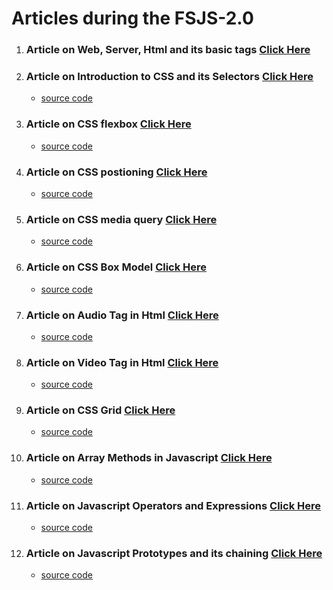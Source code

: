 # Articles during the FSJS-2.0

1. ### Article on Web, Server, Html and its basic tags [Click Here](https://medium.com/@subhamkr1995dob/article-on-web-servers-html-and-its-basic-tags-1947090b224c)

2. ### Article on Introduction to CSS and its Selectors [Click Here](https://medium.com/@subhamkr1995dob/article-on-the-introduction-to-css-and-its-selectors-c4c254135387)
    * [source code](https://github.com/Gaurav-Dev24/FSJS-2.0/tree/main/Article%20source%20code/Selectors)

3. ### Article on CSS flexbox [Click Here](https://medium.com/@subhamkr1995dob/article-on-css-flexbox-5d61bbd3576f)
    * [source code](https://github.com/Gaurav-Dev24/FSJS-2.0/tree/main/Article%20source%20code/Flexbox)

4. ### Article on CSS postioning [Click Here](https://medium.com/@subhamkr1995dob/article-on-css-positioning-6e51567c6bd5)
    * [source code](https://github.com/Gaurav-Dev24/FSJS-2.0/tree/main/Article%20source%20code/Postioning)

5. ### Article on CSS media query [Click Here](https://medium.com/@subhamkr1995dob/article-on-css-media-query-9c2108a0c3eb)
    * [source code](https://github.com/Gaurav-Dev24/FSJS-2.0/tree/main/Article%20source%20code/media_query.html)

6. ### Article on CSS Box Model [Click Here](https://medium.com/@subhamkr1995dob/article-on-css-box-model-5b101af1532e)
    * [source code](https://github.com/Gaurav-Dev24/FSJS-2.0/commit/3edb7158f542dfe37e9ef06a823a1e53a52500b0)

7. ### Article on Audio Tag in Html [Click Here](https://medium.com/@subhamkr1995dob/article-on-audio-tag-in-html-86b56d73f918)
    * [source code](https://github.com/Gaurav-Dev24/FSJS-2.0/tree/main/sourceCode/Audio%20tags)

8. ### Article on Video Tag in Html [Click Here](https://medium.com/@subhamkr1995dob/article-on-video-tags-in-html-1f576cfd1ad1)
    * [source code](https://github.com/Gaurav-Dev24/FSJS-2.0/tree/main/sourceCode/Video%20Tags)


9. ### Article on CSS Grid [Click Here](https://medium.com/@subhamkr1995dob/article-on-css-grid-c35b6e02b35)
    * [source code](https://github.com/Gaurav-Dev24/FSJS-2.0/tree/main/sourceCode/Grid)
    
10. ### Article on Array Methods in Javascript [Click Here](https://medium.com/@subhamkr1995dob/article-on-javascript-arrays-and-its-methods-36b2e506cba7)
    * [source code](https://github.com/Gaurav-Dev24/FSJS-2.0/tree/main/sourceCode/Array%20Methods%20in%20Javascript)
    
11. ### Article on Javascript Operators and Expressions [Click Here](https://medium.com/@subhamkr1995dob/article-on-javascript-operators-and-expressions-c3d838d447ed?source=social.linkedin)
    * [source code](https://github.com/Gaurav-Dev24/FSJS-2.0/commit/eb4cadec96ab7270f64c70450bd897d67cc77ddc)

12. ### Article on Javascript Prototypes and its chaining [Click Here](https://medium.com/@subhamkr1995dob/article-on-prototype-and-prototype-chaining-in-javascript-d4a60a91c8db)
    * [source code](https://github.com/Gaurav-Dev24/FSJS-2.0/tree/main/sourceCode/Prototypes_in_js)